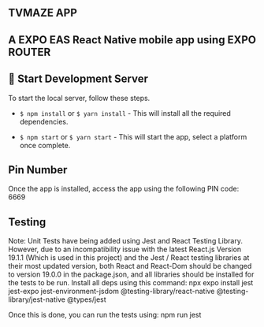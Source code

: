 
## TVMAZE APP

## A EXPO EAS React Native mobile app using EXPO ROUTER

## 🚀 Start Development Server

To start the local server, follow these steps.

- `$ npm install` or `$ yarn install` - This will install all the required dependencies.

- `$ npm start` or `$ yarn start` - This will start the app, select a platform once complete.

## Pin Number

Once the app is installed, access the app using the following PIN code: 6669

## Testing

Note: Unit Tests have being added using Jest and React Testing Library. However, due to an incompatibility issue with the latest React.js Version 19.1.1 (Which is used in this project) and the Jest / React testing libraries at their most updated version, both React and React-Dom should be changed to version 19.0.0 in the package.json, and all libraries should be installed for the tests to be run. Install all deps using this command:
  npx expo install jest jest-expo jest-environment-jsdom @testing-library/react-native @testing-library/jest-native @types/jest

Once this is done, you can run the tests using: 
  npm run jest
